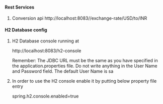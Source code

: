 #### Rest Services     #######

1. Conversion api 
	http://localhost:8083//exchange-rate/USD/to/INR
	



#### H2 Database config #######

1. H2 Database console running at 

	http://localhost:8083/h2-console
	
	Remember: The JDBC URL must be the same as you have specified in the 	application.properties file. Do not write anything in the User Name and Password 	field. The default User Name is sa

2. In order to use the H2 console enable it by putting below property file entry

	spring.h2.console.enabled=true	